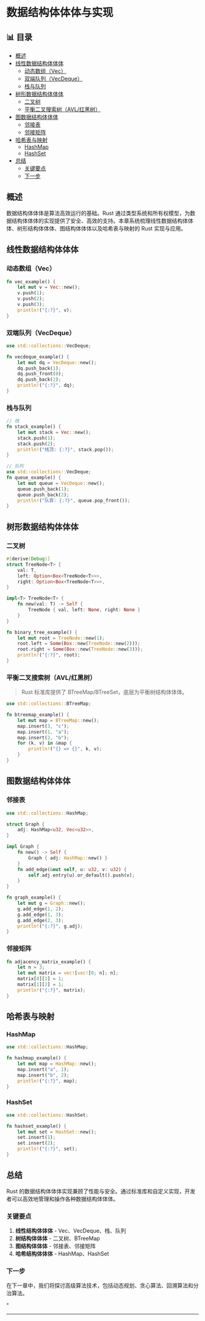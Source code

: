 ﻿# 数据结构体体体与实现


## 📊 目录

- [概述](#概述)
- [线性数据结构体体体](#线性数据结构体体体)
  - [动态数组（Vec）](#动态数组vec)
  - [双端队列（VecDeque）](#双端队列vecdeque)
  - [栈与队列](#栈与队列)
- [树形数据结构体体体](#树形数据结构体体体)
  - [二叉树](#二叉树)
  - [平衡二叉搜索树（AVL/红黑树）](#平衡二叉搜索树avl红黑树)
- [图数据结构体体体](#图数据结构体体体)
  - [邻接表](#邻接表)
  - [邻接矩阵](#邻接矩阵)
- [哈希表与映射](#哈希表与映射)
  - [HashMap](#hashmap)
  - [HashSet](#hashset)
- [总结](#总结)
  - [关键要点](#关键要点)
  - [下一步](#下一步)


## 概述

数据结构体体体是算法高效运行的基础。Rust 通过类型系统和所有权模型，为数据结构体体体的实现提供了安全、高效的支持。本章系统梳理线性数据结构体体体、树形结构体体体、图结构体体体以及哈希表与映射的 Rust 实现与应用。

## 线性数据结构体体体

### 动态数组（Vec）

```rust
fn vec_example() {
    let mut v = Vec::new();
    v.push(1);
    v.push(2);
    v.push(3);
    println!("{:?}", v);
}
```

### 双端队列（VecDeque）

```rust
use std::collections::VecDeque;

fn vecdeque_example() {
    let mut dq = VecDeque::new();
    dq.push_back(1);
    dq.push_front(0);
    dq.push_back(2);
    println!("{:?}", dq);
}
```

### 栈与队列

```rust
// 栈
fn stack_example() {
    let mut stack = Vec::new();
    stack.push(1);
    stack.push(2);
    println!("栈顶: {:?}", stack.pop());
}

// 队列
use std::collections::VecDeque;
fn queue_example() {
    let mut queue = VecDeque::new();
    queue.push_back(1);
    queue.push_back(2);
    println!("队首: {:?}", queue.pop_front());
}
```

## 树形数据结构体体体

### 二叉树

```rust
#[derive(Debug)]
struct TreeNode<T> {
    val: T,
    left: Option<Box<TreeNode<T>>>,
    right: Option<Box<TreeNode<T>>>,
}

impl<T> TreeNode<T> {
    fn new(val: T) -> Self {
        TreeNode { val, left: None, right: None }
    }
}

fn binary_tree_example() {
    let mut root = TreeNode::new(1);
    root.left = Some(Box::new(TreeNode::new(2)));
    root.right = Some(Box::new(TreeNode::new(3)));
    println!("{:?}", root);
}
```

### 平衡二叉搜索树（AVL/红黑树）

> Rust 标准库提供了 BTreeMap/BTreeSet，底层为平衡树结构体体体。

```rust
use std::collections::BTreeMap;

fn btreemap_example() {
    let mut map = BTreeMap::new();
    map.insert(3, "c");
    map.insert(1, "a");
    map.insert(2, "b");
    for (k, v) in &map {
        println!("{} => {}", k, v);
    }
}
```

## 图数据结构体体体

### 邻接表

```rust
use std::collections::HashMap;

struct Graph {
    adj: HashMap<u32, Vec<u32>>,
}

impl Graph {
    fn new() -> Self {
        Graph { adj: HashMap::new() }
    }
    fn add_edge(&mut self, u: u32, v: u32) {
        self.adj.entry(u).or_default().push(v);
    }
}

fn graph_example() {
    let mut g = Graph::new();
    g.add_edge(1, 2);
    g.add_edge(1, 3);
    g.add_edge(2, 3);
    println!("{:?}", g.adj);
}
```

### 邻接矩阵

```rust
fn adjacency_matrix_example() {
    let n = 3;
    let mut matrix = vec![vec![0; n]; n];
    matrix[0][1] = 1;
    matrix[1][2] = 1;
    println!("{:?}", matrix);
}
```

## 哈希表与映射

### HashMap

```rust
use std::collections::HashMap;

fn hashmap_example() {
    let mut map = HashMap::new();
    map.insert("a", 1);
    map.insert("b", 2);
    println!("{:?}", map);
}
```

### HashSet

```rust
use std::collections::HashSet;

fn hashset_example() {
    let mut set = HashSet::new();
    set.insert(1);
    set.insert(2);
    println!("{:?}", set);
}
```

## 总结

Rust 的数据结构体体体实现兼顾了性能与安全。通过标准库和自定义实现，开发者可以高效地管理和操作各种数据结构体体体。

### 关键要点

1. **线性结构体体体** - Vec、VecDeque、栈、队列
2. **树结构体体体** - 二叉树、BTreeMap
3. **图结构体体体** - 邻接表、邻接矩阵
4. **哈希结构体体体** - HashMap、HashSet

### 下一步

在下一章中，我们将探讨高级算法技术，包括动态规划、贪心算法、回溯算法和分治算法。

"

---
